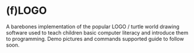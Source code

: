 (f)LOGO
=======
 
A barebones implementation of the popular LOGO / turtle world drawing software used to teach children basic computer literacy and introduce them to programming. Demo pictures and commands supported guide to follow soon.
